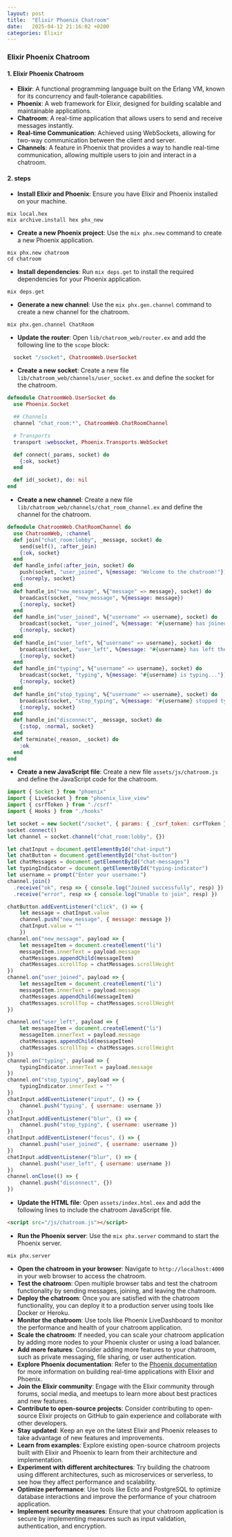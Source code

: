 ```yaml
---
layout: post
title:  "Elixir Phoenix Chatroom"
date:   2025-04-12 21:16:02 +0200
categories: Elixir
---
```


### Elixir Phoenix Chatroom

#### 1. **Elixir Phoenix Chatroom**
- **Elixir**: A functional programming language built on the Erlang VM, known for its concurrency and fault-tolerance capabilities.
- **Phoenix**: A web framework for Elixir, designed for building scalable and maintainable applications.
- **Chatroom**: A real-time application that allows users to send and receive messages instantly.
- **Real-time Communication**: Achieved using WebSockets, allowing for two-way communication between the client and server.
- **Channels**: A feature in Phoenix that provides a way to handle real-time communication, allowing multiple users to join and interact in a chatroom.

#### 2. **steps**
- **Install Elixir and Phoenix**: Ensure you have Elixir and Phoenix installed on your machine.

```
mix local.hex
mix archive.install hex phx_new
```
- **Create a new Phoenix project**: Use the `mix phx.new` command to create a new Phoenix application.

```
mix phx.new chatroom
cd chatroom
```
- **Install dependencies**: Run `mix deps.get` to install the required dependencies for your Phoenix application.

```
mix deps.get
```
- **Generate a new channel**: Use the `mix phx.gen.channel` command to create a new channel for the chatroom.

```
mix phx.gen.channel ChatRoom
```
- **Update the router**: Open `lib/chatroom_web/router.ex` and add the following line to the `scope` block:

```elixir
  socket "/socket", ChatroomWeb.UserSocket
```
- **Create a new socket**: Create a new file `lib/chatroom_web/channels/user_socket.ex` and define the socket for the chatroom.

```elixir
defmodule ChatroomWeb.UserSocket do
  use Phoenix.Socket

  ## Channels
  channel "chat_room:*", ChatroomWeb.ChatRoomChannel

  # Transports
  transport :websocket, Phoenix.Transports.WebSocket

  def connect(_params, socket) do
    {:ok, socket}
  end

  def id(_socket), do: nil
end
```
- **Create a new channel**: Create a new file `lib/chatroom_web/channels/chat_room_channel.ex` and define the channel for the chatroom.

```elixir
defmodule ChatroomWeb.ChatRoomChannel do
  use ChatroomWeb, :channel
  def join("chat_room:lobby", _message, socket) do
    send(self(), :after_join)
    {:ok, socket}
  end
  def handle_info(:after_join, socket) do
    push(socket, "user_joined", %{message: "Welcome to the chatroom!"})
    {:noreply, socket}
  end
  def handle_in("new_message", %{"message" => message}, socket) do
    broadcast(socket, "new_message", %{message: message})
    {:noreply, socket}
  end
  def handle_in("user_joined", %{"username" => username}, socket) do
    broadcast(socket, "user_joined", %{message: "#{username} has joined the chatroom!"})
    {:noreply, socket}
  end
  def handle_in("user_left", %{"username" => username}, socket) do
    broadcast(socket, "user_left", %{message: "#{username} has left the chatroom!"})
    {:noreply, socket}
  end
  def handle_in("typing", %{"username" => username}, socket) do
    broadcast(socket, "typing", %{message: "#{username} is typing..."})
    {:noreply, socket}
  end
  def handle_in("stop_typing", %{"username" => username}, socket) do
    broadcast(socket, "stop_typing", %{message: "#{username} stopped typing."})
    {:noreply, socket}
  end
  def handle_in("disconnect", _message, socket) do
    {:stop, :normal, socket}
  end
  def terminate(_reason, _socket) do
    :ok
  end
end
```
- **Create a new JavaScript file**: Create a new file `assets/js/chatroom.js` and define the JavaScript code for the chatroom.

```javascript
import { Socket } from "phoenix"
import { LiveSocket } from "phoenix_live_view"
import { csrfToken } from "./csrf"
import { Hooks } from "./hooks"

let socket = new Socket("/socket", { params: { _csrf_token: csrfToken } })
socket.connect()
let channel = socket.channel("chat_room:lobby", {})

let chatInput = document.getElementById("chat-input")
let chatButton = document.getElementById("chat-button")
let chatMessages = document.getElementById("chat-messages")
let typingIndicator = document.getElementById("typing-indicator")
let username = prompt("Enter your username:")
channel.join()
  .receive("ok", resp => { console.log("Joined successfully", resp) })
  .receive("error", resp => { console.log("Unable to join", resp) })

chatButton.addEventListener("click", () => {
    let message = chatInput.value
    channel.push("new_message", { message: message })
    chatInput.value = ""
    })
channel.on("new_message", payload => {
    let messageItem = document.createElement("li")
    messageItem.innerText = payload.message
    chatMessages.appendChild(messageItem)
    chatMessages.scrollTop = chatMessages.scrollHeight
})
channel.on("user_joined", payload => {
    let messageItem = document.createElement("li")
    messageItem.innerText = payload.message
    chatMessages.appendChild(messageItem)
    chatMessages.scrollTop = chatMessages.scrollHeight
})

channel.on("user_left", payload => {
    let messageItem = document.createElement("li")
    messageItem.innerText = payload.message
    chatMessages.appendChild(messageItem)
    chatMessages.scrollTop = chatMessages.scrollHeight
})
channel.on("typing", payload => {
    typingIndicator.innerText = payload.message
})
channel.on("stop_typing", payload => {
    typingIndicator.innerText = ""
})
chatInput.addEventListener("input", () => {
    channel.push("typing", { username: username })
})
chatInput.addEventListener("blur", () => {
    channel.push("stop_typing", { username: username })
})
chatInput.addEventListener("focus", () => {
    channel.push("user_joined", { username: username })
})
chatInput.addEventListener("blur", () => {
    channel.push("user_left", { username: username })
})
channel.onClose(() => {
    channel.push("disconnect", {})
})
```
- **Update the HTML file**: Open `assets/index.html.eex` and add the following lines to include the chatroom JavaScript file.

```html
<script src="/js/chatroom.js"></script>
```
- **Run the Phoenix server**: Use the `mix phx.server` command to start the Phoenix server.

```
mix phx.server
```
- **Open the chatroom in your browser**: Navigate to `http://localhost:4000` in your web browser to access the chatroom.
- **Test the chatroom**: Open multiple browser tabs and test the chatroom functionality by sending messages, joining, and leaving the chatroom.
- **Deploy the chatroom**: Once you are satisfied with the chatroom functionality, you can deploy it to a production server using tools like Docker or Heroku.
- **Monitor the chatroom**: Use tools like Phoenix LiveDashboard to monitor the performance and health of your chatroom application.
- **Scale the chatroom**: If needed, you can scale your chatroom application by adding more nodes to your Phoenix cluster or using a load balancer.
- **Add more features**: Consider adding more features to your chatroom, such as private messaging, file sharing, or user authentication.
- **Explore Phoenix documentation**: Refer to the [Phoenix documentation](https://hexdocs.pm/phoenix/) for more information on building real-time applications with Elixir and Phoenix.
- **Join the Elixir community**: Engage with the Elixir community through forums, social media, and meetups to learn more about best practices and new features.
- **Contribute to open-source projects**: Consider contributing to open-source Elixir projects on GitHub to gain experience and collaborate with other developers.
- **Stay updated**: Keep an eye on the latest Elixir and Phoenix releases to take advantage of new features and improvements.
- **Learn from examples**: Explore existing open-source chatroom projects built with Elixir and Phoenix to learn from their architecture and implementation.
- **Experiment with different architectures**: Try building the chatroom using different architectures, such as microservices or serverless, to see how they affect performance and scalability.
- **Optimize performance**: Use tools like Ecto and PostgreSQL to optimize database interactions and improve the performance of your chatroom application.
- **Implement security measures**: Ensure that your chatroom application is secure by implementing measures such as input validation, authentication, and encryption.


